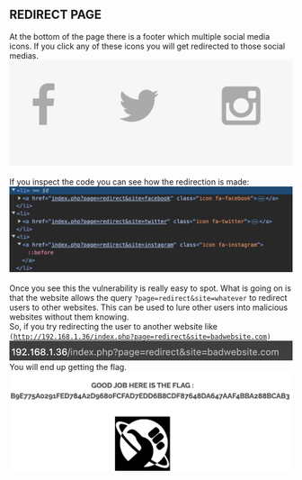 ## REDIRECT PAGE

At the bottom of the page there is a footer which multiple social media icons. If you click any of these icons you will get redirected to those social medias.</br>
<img src="./imgs/1.png"></br></br>
If you inspect the code you can see how the redirection is made:</br>
<img src="./imgs/2.png"></br></br>
Once you see this the vulnerability is really easy to spot. What is going on is that the website allows the query <code>?page=redirect&site=whatever</code> to redirect users to other websites. This can be used to lure other users into malicious websites without them knowing.</br>
So, if you try redirecting the user to another website like <code>(http://192.168.1.36/index.php?page=redirect&site=badwebsite.com)</code>
<img src="./imgs/3.png"></br>
You will end up getting the flag.</br>
<img src="./imgs/4.png"></br>
